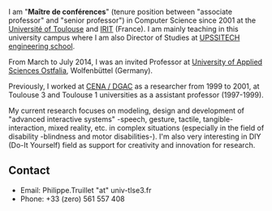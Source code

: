I am "**Maître de conférences**" (tenure position between "associate professor" and "senior professor") in Computer Science since 2001 at the [Université of Toulouse](https://www.univ-tlse3.fr) and [IRIT](https://www.irit.fr) (France). I am mainly teaching in this university campus where I am also Director of Studies at [UPSSITECH engineering school](https://www.upssitech.eu).

From March to July 2014, I was an invited Professor at [University of Applied Sciences Ostfalia](https://www.ostfalia.de/cms/en), Wolfenbüttel (Germany).

Previously, I worked at [CENA / DGAC](https://fr.wikipedia.org/wiki/Centre_d%27%C3%A9tudes_de_la_navigation_a%C3%A9rienne) as a researcher from 1999 to 2001, at Toulouse 3 and Toulouse 1 universities as a assistant professor (1997-1999).

My current research focuses on modeling, design and development of "advanced interactive systems" -speech, gesture, tactile, tangible- interaction, mixed reality, etc. in complex situations (especially in the field of disability -blindness and motor disabilities-). I'm also very interesting in DIY (Do-It Yourself) field as support for creativity and innovation for research.


##  Contact

* Email: Philippe.Truillet "at" univ-tlse3.fr
* Phone: +33 (zero) 561 557 408
